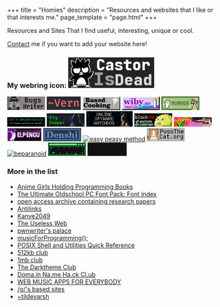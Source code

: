 +++
title = "Homies"
description = "Resources and websites that I like or that interests me."
page_template = "page.html"
+++

Resources and Sites That I find useful, interesting, unique or cool.

[Contact](/contact/) me if you want to add your website here!

<div class="webrings">
<h3>My webring icon: <img title="Castor Is Dead" src="/assets/images/homies/castorisdead.gif" alt="castorisdead"></h3>
<a href="https://bugswriter.com" target="_blank" rel="noopener nofollow noreferrer"><img src="/assets/images/homies/bugswriter.png" alt="bugswriter"></a>
<a href="https://vern.cc/" target="_blank" rel="noopener nofollow noreferrer"><img src="/assets/images/homies/vern.png" alt="vern.cc"></a>
<a href="https://based.cooking" target="_blank" rel="noopener nofollow noreferrer"><img src="/assets/images/homies/basedcooking.gif" alt=""></a>
<a href="https://wiby.me" target="_blank" rel="noopener nofollow noreferrer"><img src="/assets/images/homies/wiby.gif" target="_blank" rel="noopener nofollow noreferrer" alt="wiby.me"></a>
<a href="https://nuange.neocities.org/" target="_blank" rel="noopener nofollow noreferrer"><img src="/assets/images/homies/nuange.gif" alt="nuange.neocities.org"></a>
<a href="https://letsdecentralize.org/" target="_blank" rel="noopener nofollow noreferrer" ><img src="/assets/images/homies/decentralize.png" alt="let's decentralize"></a>
<a href="https://digdeeper.club/" target="_blank" rel="noopener nofollow noreferrer"><img src="/assets/images/homies/digdipper.png" alt="dig dipper"></a>
<a href="https://spyware.neocities.org/" target="_blank" rel="noopener nofollow noreferrer"><img src="/assets/images/homies/spywarewatchdog.png" alt="Online Spyware Watchdog"></a>
<a href="https://blackgnu.net/" target="_blank" rel="noopener nofollow noreferrer"><img src="/assets/images/homies/blackgnu.png" alt="blackgnu"></a>
<a href="https://libertywitch.com" target="_blank" rel="noopener nofollow noreferrer"><img src="/assets/images/homies/libertywitch.png" alt="liberty witch"></a>
<a href="https://elpengu.com/" target="_blank" rel="noopener nofollow noreferrer"><img src="/assets/images/homies/elpengu.png" alt="elpengu"></a>
<a href="https://denshi.org/" target="_blank" rel="noopener nofollow noreferrer"><img src="/assets/images/homies/denshi.png" alt=""></a>
<a href="https://easypeasymethod.org/" target="_blank" rel="noopener nofollow noreferrer"><img src="/assets/images/homies/easypeasymethod.gif" alt="easy peasy method"></a>
<a href="https://pussthecat.org/" target="_blank" rel="noopener nofollow noreferrer"><img src="/assets/images/homies/pussthecat.png" alt="easy peasy method"></a>
<a href="https://beparanoid.de" target="_blank" rel="noopener nofollow noreferrer"><img src="/assets/images/homies/beparanoid.gif" alt="beparanoid"></a>
<a href="https://sadgrl.online/" target="_blank" rel="noopener nofollow noreferrer"><img src="/assets/images/homies/sadgrl.gif" alt="sadgrl.online"></a>
<a href="https://landchad.net" target="_blank" rel="noopener nofollow noreferrer"><img src="/assets/images/homies/landchad.gif" target="_blank" alt="landchad"></a>
</div>

### More in the list
- [Anime Girls Holding Programming Books](https://anime-girls-holding-programming-books.netlify.app/)
- [The Ultimate Oldschool PC Font Pack: Font Index](https://int10h.org/oldschool-pc-fonts/fontlist)
- [open access archive containing research papers](https://arxiv.org)
- [Antilinks](https://thecashewtrader.gitlab.io/braindump/antilinks)
- [Kanye2049](https://kanye2049.com)
- [The Useless Web](https://theuselessweb.com)
- [pwnwriter's palace](https://pwnwriter.xyz)
- [musicForProgramming();](https://musicforprogramming.net)
- [POSIX Shell and Utilities Quick Reference](https://shellhaters.org)
- [512kb club](https://512kb.club/)
- [1mb club](https://1mb.club/)
- [The Darktheme Club](https://darktheme.club/)
- [Doma.in Na.me Ha.ck Cl.ub](https://namehack.club/)
- [WEB MUSIC APPS FOR EVERYBODY ](https://webmusic.pages.dev)
- [/g/'s based sites](https://based.coom.tech/)
- [~tildevarsh](https://tildevarsh.in/)